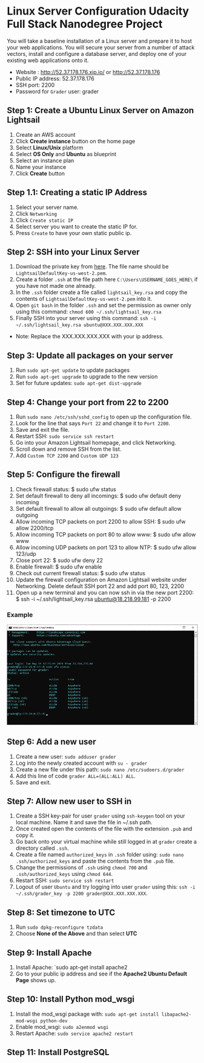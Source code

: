 # Linux Server Configuration Udacity Full Stack Nanodegree Project

You will take a baseline installation of a Linux server and prepare it to host your web applications.
You will secure your server from a number of attack vectors, install and configure a database server,
and deploy one of your existing web applications onto it.

- Website : http://52.37.178.176.xip.io/ or http://52.37.178.176
- Public IP address: 52.37.178.176
- SSH port: 2200
- Password for `Grader` user: grader

## Step 1: Create a Ubuntu Linux Server on Amazon Lightsail

1. Create an AWS account
2. Click **Create instance** button on the home page
3. Select **Linux/Unix** platform
4. Select **OS Only** and **Ubuntu** as blueprint
5. Select an instance plan
6. Name your instance
7. Click **Create** button

## Step 1.1: Creating a static IP Address

1. Select your server name.
2. Click `Networking`
3. Click `Create static IP`
4. Select server you want to create the static IP for.
5. Press `Create` to have your own static public ip.

## Step 2: SSH into your Linux Server

1. Download the private key from [here](https://lightsail.aws.amazon.com/ls/webapp/account/keys). The file name should be `LightsailDefaultKey-us-west-2.pem`.
2. Create a folder `.ssh` at the file path here `C:\Users\USERNAME_GOES_HERE\` if you have not made one already.
3. In the `.ssh` folder create a file called `lightsail_key.rsa` and copy the contents of `LightsailDefaultKey-us-west-2.pem` into it.
4. Open `git bash` in the folder `.ssh` and set the permission as owner only using this command: `chmod 600 ~/.ssh/lightsail_key.rsa`
5. Finally SSH into your server using this command: `ssh -i ~/.ssh/lightsail_key.rsa ubuntu@XXX.XXX.XXX.XXX`

- Note: Replace the XXX.XXX.XXX.XXX with your ip address.

## Step 3: Update all packages on your server

1. Run `sudo apt-get update` to update packages
2. Run `sudo apt-get upgrade` to upgrade to the new version
3. Set for future updates: `sudo apt-get dist-upgrade`

## Step 4: Change your port from 22 to 2200

1. Run `sudo nano /etc/ssh/sshd_config` to open up the configuration file.
2. Look for the line that says `Port 22` and change it to `Port 2200`.
3. Save and exit the file.
4. Restart SSH: `sudo service ssh restart`
5. Go into your Amazon Lightsail homepage, and click Networking.
6. Scroll down and remove SSH from the list.
7. Add `Custom TCP 2200` and `Custom UDP 123`

## Step 5: Configure the firewall

1. Check firewall status: \$ sudo ufw status
2. Set default firewall to deny all incomings: \$ sudo ufw default deny incoming
3. Set default firewall to allow all outgoings: \$ sudo ufw default allow outgoing
4. Allow incoming TCP packets on port 2200 to allow SSH: \$ sudo ufw allow 2200/tcp
5. Allow incoming TCP packets on port 80 to allow www: \$ sudo ufw allow www
6. Allow incoming UDP packets on port 123 to allow NTP: \$ sudo ufw allow 123/udp
7. Close port 22: \$ sudo ufw deny 22
8. Enable firewall: \$ sudo ufw enable
9. Check out current firewall status: \$ sudo ufw status
10. Update the firewall configuration on Amazon Lightsail website under Networking. Delete default SSH port 22 and add port 80, 123, 2200
11. Open up a new terminal and you can now ssh in via the new port 2200: \$ ssh -i ~/.ssh/lightsail_key.rsa ubuntu@18.218.99.181 -p 2200

### Example

[![Image](img/img1.png)](Image)

## Step 6: Add a new user

1. Create a new user: `sudo adduser grader`
2. Log into the newly created account with `su - grader`
3. Create a new file under this path: `sudo nano /etc/sudoers.d/grader`
4. Add this line of code `grader ALL=(ALL:ALL) ALL`.
5. Save and exit.

## Step 7: Allow new user to SSH in

1. Create a SSH key-pair for user `grader` using `ssh-keygen` tool on your local machine. Name it and save the file in ~/.ssh path.
2. Once created open the contents of the file with the extension `.pub` and copy it.
3. Go back onto your virtual machine while still logged in at `grader` create a directory called `.ssh`.
4. Create a file named `authorized_keys` in `.ssh` folder using: `sudo nano .ssh/authorized_keys` and paste the contents from the `.pub` file.
5. Change the permissions of `.ssh` using `chmod 700` and `.ssh/authorized_keys` using `chmod 644`.
6. Restart SSH: `sudo service ssh restart`
7. Logout of user `Ubuntu` and try logging into user `grader` using this: `ssh -i ~/.ssh/grader_key -p 2200 grader@XXX.XXX.XXX.XXX`.

## Step 8: Set timezone to UTC

1. Run `sudo dpkg-reconfigure tzdata`
2. Choose **None of the Above** and than select **UTC**

## Step 9: Install Apache

1. Install Apache: `sudo apt-get install apache2
2. Go to your public ip address and see if the **Apache2 Ubuntu Default Page** shows up.

## Step 10: Install Python mod_wsgi

1. Install the mod_wsgi package with: `sudo apt-get install libapache2-mod-wsgi python-dev`
2. Enable mod_wsgi: `sudo a2enmod wsgi`
3. Restart Apache: `sudo service apache2 restart`

## Step 11: Install PostgreSQL
